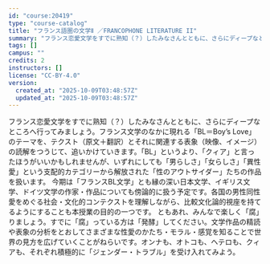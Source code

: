 ```yaml
---
id: "course:20419"
type: "course-catalog"
title: "フランス語圏の文学Ⅱ ／FRANCOPHONE LITERATURE II"
summary: "フランス恋愛文学をすでに熟知（？）したみなさんとともに、さらにディープなところへ行ってみましょう。フランス文学のなかに現れる「BL＝Boy’s Love」のテーマを、テクスト（原文＋翻訳）とそれに関連する表象（映像、イメージ）の読解をつうじ…"
tags: []
campus: ""
credits: 2
instructors: []
license: "CC-BY-4.0"
version:
  created_at: "2025-10-09T03:48:57Z"
  updated_at: "2025-10-09T03:48:57Z"
---
```

フランス恋愛文学をすでに熟知（？）したみなさんとともに、さらにディープなところへ行ってみましょう。フランス文学のなかに現れる「BL＝Boy’s Love」のテーマを、テクスト（原文＋翻訳）とそれに関連する表象（映像、イメージ）の読解をつうじて、追いかけていきます。「BL」というより、「クィア」と言ったほうがいいかもしれませんが、いずれにしても「男らしさ」「女らしさ」「異性愛」という支配的カテゴリーから解放された「性のアウトサイダー」たちの作品を扱います。 今期は「フランスBL文学」とも縁の深い日本文学、イギリス文学、ドイツ文学の作家・作品についても傍論的に扱う予定です。各国の男性同性愛をめぐる社会・文化的コンテクストを理解しながら、比較文化論的視座を持てるようにすることも本授業の目的の一つです。 ともあれ、みんなで楽しく「腐」りましょう。すでに「腐」っている方は「発酵」してください。文学作品の精読や表象の分析をとおしてさまざまな性愛のかたち・モラル・感覚を知ることで世界の見方を広げていくことがねらいです。オンナも、オトコも、ヘテロも、クィアも、それぞれ積極的に「ジェンダー・トラブル」を受け入れてみよう。
